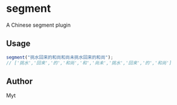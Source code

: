 # segment

A Chinese segment plugin

## Usage

```js
segment("挑水回来的和尚和尚未挑水回来的和尚");
// ['挑水','回来','的','和尚','和','尚未','挑水','回来','的','和尚']
```

## Author

Myt
